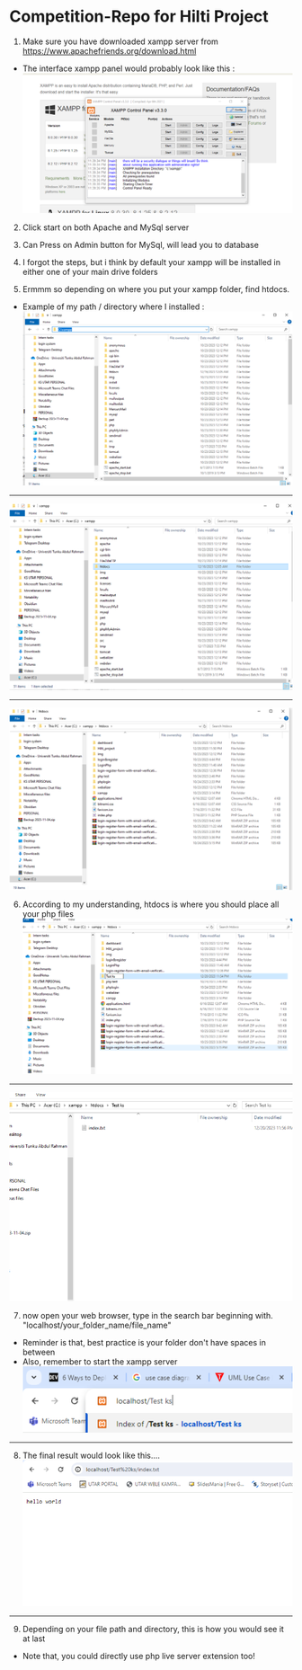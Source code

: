 # Competition-Repo for Hilti Project

1) Make sure you have downloaded xampp server from <https://www.apachefriends.org/download.html>

* The interface xampp panel would probably look like this :
![xampp panel screenshot](image.png)

2) Click start on both Apache and MySql server

3) Can Press on Admin button for MySql, will lead you to database

4) I forgot the steps, but i think by default your xampp will be installed in either one of your main drive folders

5) Ermmm so depending on where you put your xampp folder, find htdocs.
- Example of my path / directory where I installed : 
![Screenshot-2](image-1.png)

<hr>

![Alt text](image-2.png)
<hr>

![Alt text](image-3.png)

6) According to my understanding, htdocs is where you should place all your php files
![Alt text](image-4.png)

<hr>

![Alt text](image-5.png)


7) now open your web browser, type in the search bar beginning with. "localhost/your_folder_name/file_name"
- Reminder is that, best practice is your folder don't have spaces in between
- Also, remember to start the xampp server
![Alt text](image-6.png)
<hr>

8) The final result would look like this....
![Alt text](image-7.png)
<hr>

9) Depending on your file path and directory, this is how you would see it at last
- Note that, you could directly use php live server extension too!


